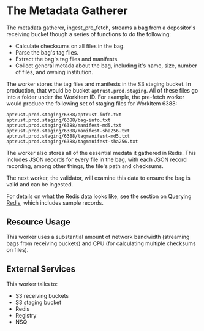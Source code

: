 # The Metadata Gatherer

The metadata gatherer, ingest_pre_fetch, streams a bag from a depositor's receiving bucket though a series of functions to do the following:

* Calculate checksums on all files in the bag.
* Parse the bag's tag files.
* Extract the bag's tag files and manifests.
* Collect general metada about the bag, including it's name, size, number of files, and owning institution.

The worker stores the tag files and manifests in the S3 staging bucket. In production, that would be bucket `aptrust.prod.staging`. All of these files go into a folder under the WorkItem ID. For example, the pre-fetch worker would produce the following set of staging files for WorkItem 6388:

```
aptrust.prod.staging/6388/aptrust-info.txt
aptrust.prod.staging/6388/bag-info.txt
aptrust.prod.staging/6388/manifest-md5.txt
aptrust.prod.staging/6388/manifest-sha256.txt
aptrust.prod.staging/6388/tagmanifest-md5.txt
aptrust.prod.staging/6388/tagmanifest-sha256.txt
```

The worker also stores all of the essential medata it gathered in Redis. This includes JSON records for every file in the bag, with each JSON record recording, among other things, the file's path and checksums.

The next worker, the validator, will examine this data to ensure the bag is valid and can be ingested.

For details on what the Redis data looks like, see the section on [Querying Redis](../../../components/redis/#querying-redis), which includes sample records.

## Resource Usage

This worker uses a substantial amount of network bandwidth (streaming bags from receiving buckets) and CPU (for calculating multiple checksums on files).

## External Services

This worker talks to:

* S3 receiving buckets
* S3 staging bucket
* Redis
* Registry
* NSQ

